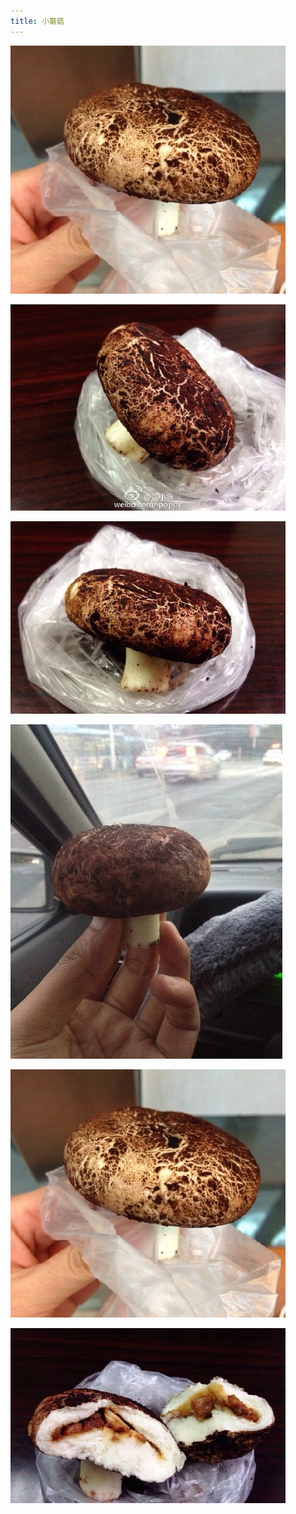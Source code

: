 ```yaml
---
title: 小蘑菇
---
```


<p class="text-center">
    <img src="/images/dada/2014/simeji_bao_1.jpg"/>
</p>
<p class="text-center">
    <img src="/images/dada/2014/simeji_bao_2.jpg"/>
</p>
<p class="text-center">
    <img src="/images/dada/2014/simeji_bao_3.jpg"/>
</p>
<p class="text-center">
    <img src="/images/dada/2014/simeji_bao_4.jpg"/>
</p>
<p class="text-center">
    <img src="/images/dada/2014/simeji_bao_5.jpg"/>
</p>
<p class="text-center">
    <img src="/images/dada/2014/simeji_bao_6.jpg"/>
</p>
